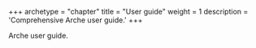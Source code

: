 +++
archetype = "chapter"
title = "User guide"
weight = 1
description = 'Comprehensive Arche user guide.'
+++

Arche user guide.
